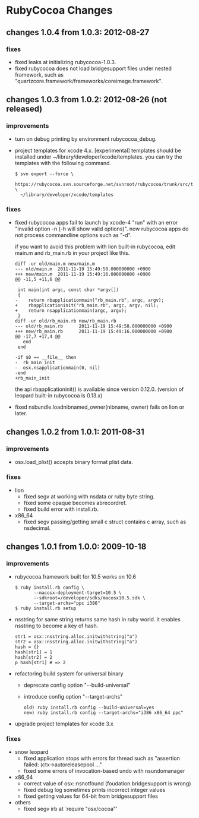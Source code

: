 
# RubyCocoa Changes

## changes 1.0.4 from 1.0.3: 2012-08-27

### fixes

  * fixed leaks at initializing rubycocoa-1.0.3.
  * fixed rubycocoa does not load bridgesupport files under nested framework,
    such as "quartzcore.framework/frameworks/coreimage.framework".


## changes 1.0.3 from 1.0.2: 2012-08-26 (not released)

### improvements

  * turn on debug printing by environment rubycocoa_debug.
  * project templates for xcode 4.x. [experimental]
    templates should be installed under ~/library/developer/xcode/templates.
    you can try the templates with the following command.

        $ svn export --force \
          https://rubycocoa.svn.sourceforge.net/svnroot/rubycocoa/trunk/src/template/xcode4.x/templates \
          ~/library/developer/xcode/templates


### fixes

  * fixed rubycocoa apps fail to launch by xcode-4 "run" with an error
    "invalid option -n (-h will show valid options)".
    now rubycocoa apps do not process commandline options such as "-d".

    if you want to avoid this problem with lion built-in rubycocoa,
    edit main.m and rb_main.rb in your project like this.

        diff -ur old/main.m new/main.m
        --- old/main.m  2011-11-19 15:49:58.000000000 +0900
        +++ new/main.m  2011-11-19 15:49:16.000000000 +0900
        @@ -11,5 +11,6 @@
         
         int main(int argc, const char *argv[])
         {
        -    return rbapplicationmain("rb_main.rb", argc, argv);
        +    rbapplicationinit("rb_main.rb", argc, argv, nil);
        +    return nsapplicationmain(argc, argv);
         }
        diff -ur old/rb_main.rb new/rb_main.rb
        --- old/rb_main.rb      2011-11-19 15:49:58.000000000 +0900
        +++ new/rb_main.rb      2011-11-19 15:49:16.000000000 +0900
        @@ -17,7 +17,4 @@
           end
         end
         
        -if $0 == __file__ then
        -  rb_main_init
        -  osx.nsapplicationmain(0, nil)
        -end
        +rb_main_init

    the api rbapplicationinit() is available since version 0.12.0.
    (version of leopard built-in rubycocoa is 0.13.x)

  * fixed nsbundle.loadnibnamed_owner(nibname, owner) fails on lion or later.

## changes 1.0.2 from 1.0.1: 2011-08-31

### improvements

  * osx.load_plist() accepts binary format plist data.

### fixes

  * lion
     * fixed segv at working with nsdata or ruby byte string.
     * fixed some opaque becomes abrecordref.
     * fixed build error with install.rb.
  * x86_64
     * fixed segv passing/getting small c struct contains c array,
       such as nsdecimal.

## changes 1.0.1 from 1.0.0: 2009-10-18

### improvements

  * rubycocoa.framework built for 10.5 works on 10.6

        $ ruby install.rb config \
               --macosx-deployment-target=10.5 \
               --sdkroot=/developer/sdks/macosx10.5.sdk \
               --target-archs="ppc i386"
        $ ruby install.rb setup

  * nsstring for same string returns same hash in ruby world.
    it enables nsstring to become a key of hash.

        str1 = osx::nsstring.alloc.initwithstring("a")
        str2 = osx::nsstring.alloc.initwithstring("a")
        hash = {}
        hash[str1] = 1
        hash[str2] = 2
        p hash[str1] # => 2

  * refactoring build system for universal binary
     * deprecate config option "--build-universal"
     * introduce config option "--target-archs"

           old) ruby install.rb config --build-universal=yes
           new) ruby install.rb config --target-archs="i386 x86_64 ppc"

  * upgrade project templates for xcode 3.x

### fixes

  * snow leopard
     * fixed application stops with errors for thread such as
       "assertion failed: (ctx->autoreleasepool ..."
     * fixed some errors of invocation-based undo with nsundomanager
  * x86_64
     * correct value of osx::nsnotfound (foudation.bridgesupport is wrong)
     * fixed debug log sometimes prints incorrect integer values
     * fixed getting values for 64-bit from bridgesupport files
  * others
     * fixed segv irb at `require "osx/cocoa"'


